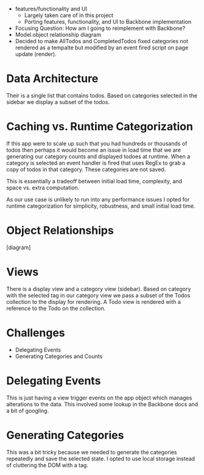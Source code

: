 * features/functionality and UI
    - Largely taken care of in this project
    - Porting features, functionality, and UI to Backbone implementation
* Focusing Question: How am I going to reimplement with Backbone?
* Model.object relationship diagram
* Decided to make AllTodos and CompletedTodos fixed categories not rendered as a tempalte but modified by an event fired script on page update (render).

# Data Architecture
Their is a single list that contains todos. Based on categories selected in the sidebar we display a subset of the todos. 

# Caching vs. Runtime Categorization
If this app were to scale up such that you had hundreds or thousands of todos then perhaps it would become an issue in load time that we are generating our category counts and displayed todoes at runtime. When a category is selected an event handler is fired that uses RegEx to grab a copy of todos in that category. These categories are not saved.

This is essentially a tradeoff between initial load time, complexity, and space vs. extra computation. 

As our use case is unlikely to run into any performance issues I opted for runtime categorization for simplicity, robustness, and small initial load time.

# Object Relationships
[diagram]

# Views
There is a display view and a category view (sidebar). Based on category with the selected tag in our category view we pass a subset of the Todos collection to the display for rendering. A Todo view is rendered with a reference to the Todo on the collection.

# Challenges
- Delegating Events
- Generating Categories and Counts

# Delegating Events
This is just having a view trigger events on the app object which manages alterations to the data. This involved some lookup in the Backbone docs and a bit of googling.

# Generating Categories
This was a bit tricky because we needed to generate the categories repeatedly and save the selected state. I opted to use local storage instead of cluttering the DOM with a tag. 
